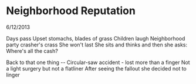 Neighborhood Reputation
=======================

6/12/2013

Days pass
Upset stomachs, blades of grass
Children laugh
Neighborhood party crasher's crass
She won't last
She sits and thinks and then she asks: 
Where's all the cash?

Back to that one thing --
Circular-saw accident - lost more than a finger
Not a light surgery but not a flatliner
After seeing the fallout she decided not to linger